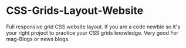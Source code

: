 # CSS-Grids-Layout-Website
Full responsive grid CSS website layout.
If you are a code newbie so it's your right project to practice your CSS grids knowledge.
Very good For mag-Blogs or news blogs.
